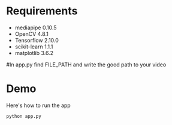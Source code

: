 # Requirements
* mediapipe 0.10.5
* OpenCV 4.8.1
* Tensorflow 2.10.0
* scikit-learn 1.1.1
* matplotlib 3.6.2

#In app.py find FILE_PATH and write the good path to your video

# Demo
Here's how to run the app
```bash
python app.py
```
